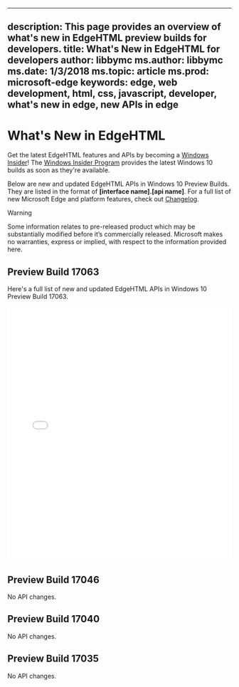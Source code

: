 

---
description: This page provides an overview of what's new in EdgeHTML preview builds for developers.
title: What's New in EdgeHTML for developers
author: libbymc
ms.author: libbymc
ms.date: 1/3/2018
ms.topic: article
ms.prod: microsoft-edge
keywords: edge, web development, html, css, javascript, developer, what's new in edge, new APIs in edge
---

# What's New in EdgeHTML

Get the latest EdgeHTML features and APIs by becoming a [Windows Insider](https://insider.windows.com/)! The [Windows Insider Program](https://insider.windows.com/) provides the latest Windows 10 builds as soon as they're available. 

Below are new and updated EdgeHTML APIs in Windows 10 Preview Builds. They are listed in the format of **[interface name].[api name]**. For a full list of new Microsoft Edge and platform features, check out [Changelog](https://developer.microsoft.com/microsoft-edge/platform/changelog/).

> [!WARNING] 
> Some information relates to pre-released product which may be substantially modified before it’s commercially released. Microsoft makes no warranties, express or implied, with respect to the information provided here.

## Preview Build 17063 
Here's a full list of new and updated EdgeHTML APIs in Windows 10 Preview Build 17063.

<iframe height='572' scrolling='no' title='EdgeHTML Preview Build 17063' src='//codepen.io/MicrosoftEdgeDocumentation/embed/Zadarz/?height=572&theme-id=31247&default-tab=result&embed-version=2' frameborder='no' allowtransparency='true' allowfullscreen='true' style='width: 100%;'>See the Pen <a href='https://codepen.io/MicrosoftEdgeDocumentation/pen/Zadarz/'>EdgeHTML Preview Build 17063</a> by Microsoft Edge Docs (<a href='https://codepen.io/MicrosoftEdgeDocumentation'>@MicrosoftEdgeDocumentation</a>) on <a href='https://codepen.io'>CodePen</a>.</iframe>

## Preview Build 17046 
No API changes.

## Preview Build 17040 
No API changes.

## Preview Build 17035 
No API changes.

